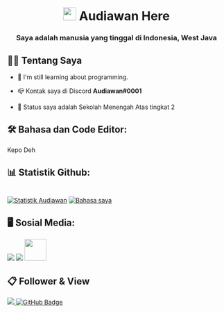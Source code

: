 

<h1 align="center"> <img src="https://raw.githubusercontent.com/MartinHeinz/MartinHeinz/master/wave.gif" width="30px"> Audiawan Here</h1>
<h3 align="center">Saya adalah manusia yang tinggal di Indonesia, West Java</h3>


## 🙋‍♂️ Tentang Saya

- 🌱 I'm still learning about programming.

- 📪 Kontak saya di Discord **Audiawan#0001**

- 📰 Status saya adalah Sekolah Menengah Atas tingkat 2

## 🛠 Bahasa dan Code Editor:

<p align="left"> 
Kepo Deh
</p>

## 📊 Statistik Github:

  <br/>
    <a href="https://github.com/Audiawan/github-readme-stats"><img alt="Statistik Audiawan" src="https://github-readme-stats.vercel.app/api?username=Audiawan&show_icons=true&count_private=true&theme=react&hide_border=true&bg_color=0D1117" /></a>
  <a href="https://github.com/Audiawan/github-readme-stats"><img alt="Bahasa saya" src="https://github-readme-stats.vercel.app/api/top-langs/?username=Audiawan&langs_count=8&count_private=true&layout=compact&theme=react&hide_border=true&bg_color=0D1117" /></a>

<br/>


## 🖥 Sosial Media:
<p align="left">

<a href = "https://www.instagram.com/itsrollez_/"><img src="https://img.icons8.com/fluent/48/000000/instagram-new.png"/></a>
<a href = "https://www.youtube.com/channel/UCmT4rukiGLC3njPxSPUL_aw"><img src="https://img.icons8.com/color/48/000000/youtube-play.png"/></a>
<a href = "https://discord.gg/rkM58z8b"><img src="https://cdn.discordapp.com/attachments/874258530784407592/876407546229960704/discord-logo-png-7617.png" width="50px"></a>

</p>

## 📋 Follower & View
<a href="https://github.com/Meghna-DAS/github-profile-views-counter">
    <img src="https://komarev.com/ghpvc/?username=Audiawan">
</a>
<a href="https://github.com/Audiawan?tab=followers"><img src="https://img.shields.io/github/followers/Audiawan?label=Followers&style=social" alt="GitHub Badge"></a>
